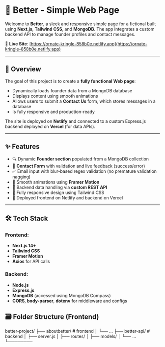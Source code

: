 # 🌱 Better - Simple Web Page

Welcome to **Better**, a sleek and responsive simple page for a fictional built using **Next.js**, **Tailwind CSS**, and **MongoDB**. The app integrates a custom backend API to manage founder profiles and contact messages.

🔗 **Live Site**: [https://ornate-kringle-858b0e.netlify.app](https://ornate-kringle-858b0e.netlify.app)

---

## 📌 Overview

The goal of this project is to create a **fully functional Web page**:
- Dynamically loads founder data from a MongoDB database
- Displays content using smooth animations
- Allows users to submit a **Contact Us** form, which stores messages in a database
- Is fully responsive and production-ready

The site is deployed on **Netlify** and connected to a custom Express.js backend deployed on **Vercel** (for data APIs).

---

## ✨ Features

- 🔍 Dynamic **Founder section** populated from a MongoDB collection
- 📨 **Contact Form** with validation and live feedback (success/error)
- ✅ Email input with blur-based regex validation (no premature validation nagging)
- 💫 Smooth animations using **Framer Motion**
- 💾 Backend data handling via **custom REST API**
- 🎨 Fully responsive design using Tailwind CSS
- 🚀 Deployed frontend on Netlify and backend on Vercel

---

## 🛠️ Tech Stack

### Frontend:
- **Next.js 14+**
- **Tailwind CSS**
- **Framer Motion**
- **Axios** for API calls

### Backend:
- **Node.js**
- **Express.js**
- **MongoDB** (accessed using MongoDB Compass)
- **CORS**, **body-parser**, **dotenv** for middleware and configs

## 🗃️ Folder Structure (Frontend)
better-project/
├── aboutbetter/           # frontend
│   └── ...
├── better-api/            # backend
│   ├── server.js
│   ├── routes/
│   ├── models/
│   └── ...
└────────
